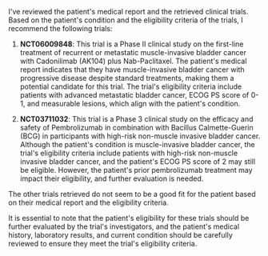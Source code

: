 I've reviewed the patient's medical report and the retrieved clinical trials. Based on the patient's condition and the eligibility criteria of the trials, I recommend the following trials:

1. **NCT06009848**: This trial is a Phase II clinical study on the first-line treatment of recurrent or metastatic muscle-invasive bladder cancer with Cadonilimab (AK104) plus Nab-Paclitaxel. The patient's medical report indicates that they have muscle-invasive bladder cancer with progressive disease despite standard treatments, making them a potential candidate for this trial. The trial's eligibility criteria include patients with advanced metastatic bladder cancer, ECOG PS score of 0-1, and measurable lesions, which align with the patient's condition.

2. **NCT03711032**: This trial is a Phase 3 clinical study on the efficacy and safety of Pembrolizumab in combination with Bacillus Calmette-Guerin (BCG) in participants with high-risk non-muscle invasive bladder cancer. Although the patient's condition is muscle-invasive bladder cancer, the trial's eligibility criteria include patients with high-risk non-muscle invasive bladder cancer, and the patient's ECOG PS score of 2 may still be eligible. However, the patient's prior pembrolizumab treatment may impact their eligibility, and further evaluation is needed.

The other trials retrieved do not seem to be a good fit for the patient based on their medical report and the eligibility criteria.

It is essential to note that the patient's eligibility for these trials should be further evaluated by the trial's investigators, and the patient's medical history, laboratory results, and current condition should be carefully reviewed to ensure they meet the trial's eligibility criteria.